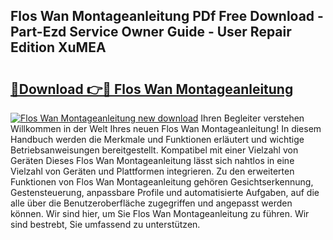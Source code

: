 ## Flos Wan Montageanleitung PDf Free Download - Part-Ezd Service Owner Guide - User Repair Edition XuMEA

# <h2><a href="http://df79wkj.blite.top/?on=Flos+Wan+Montageanleitung">🔗Download 👉🔴 Flos Wan Montageanleitung</a></h2>

[![Flos Wan Montageanleitung new download](https://i.imgur.com/lujVjoI.png)](http://df79wkj.blite.top/?on=Flos+Wan+Montageanleitung)
Ihren Begleiter verstehen Willkommen in der Welt Ihres neuen Flos Wan Montageanleitung! In diesem Handbuch werden die Merkmale und Funktionen erläutert und wichtige Betriebsanweisungen bereitgestellt. Kompatibel mit einer Vielzahl von Geräten Dieses Flos Wan Montageanleitung lässt sich nahtlos in eine Vielzahl von Geräten und Plattformen integrieren. Zu den erweiterten Funktionen von Flos Wan Montageanleitung gehören Gesichtserkennung, Gestensteuerung, anpassbare Profile und automatisierte Aufgaben, auf die alle über die Benutzeroberfläche zugegriffen und angepasst werden können. Wir sind hier, um Sie Flos Wan Montageanleitung zu führen. Wir sind bestrebt, Sie umfassend zu unterstützen.
